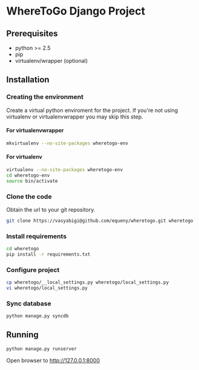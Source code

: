 # WhereToGo Django Project #
## Prerequisites ##

- python >= 2.5
- pip
- virtualenv/wrapper (optional)

## Installation ##
### Creating the environment ###
Create a virtual python enviroment for the project.
If you're not using virtualenv or virtualenvwrapper you may skip this step.

#### For virtualenvwrapper ####
```bash
mkvirtualenv --no-site-packages wheretogo-env
```

#### For virtualenv ####
```bash
virtualenv --no-site-packages wheretogo-env
cd wheretogo-env
source bin/activate
```

### Clone the code ###
Obtain the url to your git repository.

```bash
git clone https://vasyabigi@github.com/equeny/wheretogo.git wheretogo
```

### Install requirements ###
```bash
cd wheretogo
pip install -r requirements.txt
```

### Configure project ###
```bash
cp wheretogo/__local_settings.py wheretogo/local_settings.py
vi wheretogo/local_settings.py
```

### Sync database ###
```bash
python manage.py syncdb
```

## Running ##
```bash
python manage.py runserver
```

Open browser to http://127.0.0.1:8000

